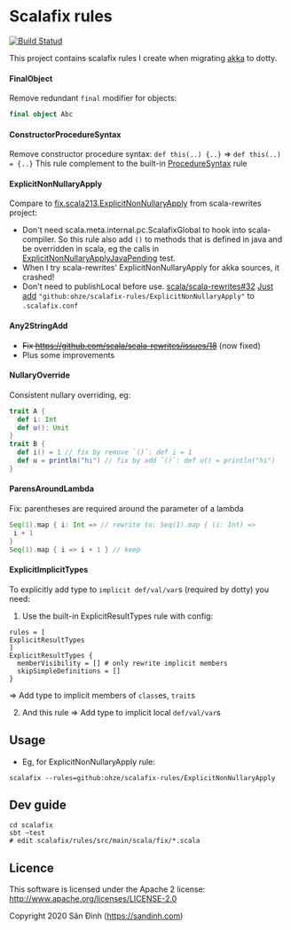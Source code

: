 # Scalafix rules
[![Build Statud](https://github.com/ohze/scalafix-rules/workflows/Scala%20CI/badge.svg)](https://github.com/ohze/scalafix-rules/actions?query=workflow%3A%22Scala+CI%22)

This project contains scalafix rules I create when migrating [akka](https://github.com/akka/akka/) to dotty.

#### FinalObject
Remove redundant `final` modifier for objects:
```scala
final object Abc
```

#### ConstructorProcedureSyntax
Remove constructor procedure syntax: `def this(..) {..}` => `def this(..) = {..}`
This rule complement to the built-in [ProcedureSyntax](https://github.com/scalacenter/scalafix/blob/master/scalafix-rules/src/main/scala/scalafix/internal/rule/ProcedureSyntax.scala) rule

#### ExplicitNonNullaryApply
Compare to [fix.scala213.ExplicitNonNullaryApply](https://github.com/scala/scala-rewrites/blob/1cea92d/rewrites/src/main/scala/fix/scala213/ExplicitNonNullaryApply.scala)
 from scala-rewrites project:
  - Don't need scala.meta.internal.pc.ScalafixGlobal to hook into scala-compiler.
    So this rule also add `()` to methods that is defined in java and be overridden in scala, eg the calls in [ExplicitNonNullaryApplyJavaPending](scalafix/input/src/main/scala/fix/scala213/ExplicitNonNullaryApplyJavaPending.scala) test. 
  - When I try scala-rewrites' ExplicitNonNullaryApply for akka sources, it crashed!
  - Don't need to publishLocal before use. [scala/scala-rewrites#32](https://github.com/scala/scala-rewrites/issues/32)
    [Just add](https://github.com/ohze/akka/blob/dotty/wip/.scalafix.conf) `"github:ohze/scalafix-rules/ExplicitNonNullaryApply"` to `.scalafix.conf`

#### Any2StringAdd
- ~~Fix https://github.com/scala/scala-rewrites/issues/18~~ (now fixed)
- Plus some improvements

#### NullaryOverride
Consistent nullary overriding, eg:
```scala
trait A {
  def i: Int
  def u(): Unit
}
trait B {
  def i() = 1 // fix by remove `()`: def i = 1
  def u = println("hi") // fix by add `()`: def u() = println("hi")
}
```

#### ParensAroundLambda
Fix: parentheses are required around the parameter of a lambda
```scala
Seq(1).map { i: Int => // rewrite to: Seq(1).map { (i: Int) =>
 i + 1
}
Seq(1).map { i => i + 1 } // keep
```

#### ExplicitImplicitTypes
To explicitly add type to `implicit def/val/var`s (required by dotty) you need:
1. Use the built-in ExplicitResultTypes rule with config:
```hocon
rules = [
ExplicitResultTypes
]
ExplicitResultTypes {
  memberVisibility = [] # only rewrite implicit members
  skipSimpleDefinitions = []
}
```
=> Add type to implicit members of `class`es, `trait`s

2. And this rule
=> Add type to implicit local `def/val/var`s

## Usage
+ Eg, for ExplicitNonNullaryApply rule:
```
scalafix --rules=github:ohze/scalafix-rules/ExplicitNonNullaryApply
```

## Dev guide
```
cd scalafix
sbt ~test
# edit scalafix/rules/src/main/scala/fix/*.scala
```

## Licence
This software is licensed under the Apache 2 license:
http://www.apache.org/licenses/LICENSE-2.0

Copyright 2020 Sân Đình (https://sandinh.com)
